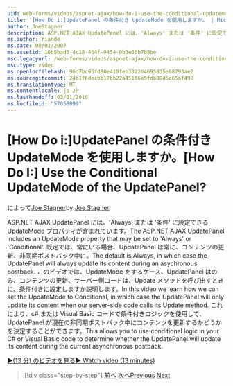 ```yaml
---
uid: web-forms/videos/aspnet-ajax/how-do-i-use-the-conditional-updatemode-of-the-updatepanel
title: '[How Do i:]UpdatePanel の条件付き UpdateMode を使用しますか。 | Microsoft Docs'
author: JoeStagner
description: ASP.NET AJAX UpdatePanel には、'Always' または '条件' に設定できる UpdateMode プロパティが含まれています。 既定では常に、その場合は、UpdatePan.
ms.author: riande
ms.date: 08/01/2007
ms.assetid: 10b5bad3-4c18-464f-9454-0b3e60b7b8be
msc.legacyurl: /web-forms/videos/aspnet-ajax/how-do-i-use-the-conditional-updatemode-of-the-updatepanel
msc.type: video
ms.openlocfilehash: 96d7bc95fd80e410feb332264695835e68793ae2
ms.sourcegitcommit: 24b1f6decbb17bb22a45166e5fdb0845c65af498
ms.translationtype: MT
ms.contentlocale: ja-JP
ms.lasthandoff: 03/01/2019
ms.locfileid: "57050899"
---
```

<a name="how-do-i-use-the-conditional-updatemode-of-the-updatepanel"></a><span data-ttu-id="22bc1-105">[How Do i:]UpdatePanel の条件付き UpdateMode を使用しますか。</span><span class="sxs-lookup"><span data-stu-id="22bc1-105">[How Do I:] Use the Conditional UpdateMode of the UpdatePanel?</span></span>
====================
<span data-ttu-id="22bc1-106">によって[Joe Stagner](https://github.com/JoeStagner)</span><span class="sxs-lookup"><span data-stu-id="22bc1-106">by [Joe Stagner](https://github.com/JoeStagner)</span></span>

<span data-ttu-id="22bc1-107">ASP.NET AJAX UpdatePanel には、'Always' または '条件' に設定できる UpdateMode プロパティが含まれています。</span><span class="sxs-lookup"><span data-stu-id="22bc1-107">The ASP.NET AJAX UpdatePanel includes an UpdateMode property that may be set to 'Always' or 'Conditional'.</span></span> <span data-ttu-id="22bc1-108">既定では、常にいる場合、UpdatePanel は常に、コンテンツの更新、非同期ポストバック中に。</span><span class="sxs-lookup"><span data-stu-id="22bc1-108">The default is Always, in which case the UpdatePanel will always update its content during an asychronous postback.</span></span> <span data-ttu-id="22bc1-109">このビデオでは、UpdateMode をするケース、UpdatePanel はのみ、コンテンツの更新、サーバー側コードは、Update メソッドを呼び出すときに、条件付きに設定しますか説明します。</span><span class="sxs-lookup"><span data-stu-id="22bc1-109">In this video we learn how we can set the UpdateMode to Conditional, in which case the UpdatePanel will only update its content when our server-side code calls its Update method.</span></span> <span data-ttu-id="22bc1-110">これにより、c# または Visual Basic コードで条件付きロジックを使用して、UpdatePanel が現在の非同期ポストバック中にコンテンツを更新するかどうかを決定することができます。</span><span class="sxs-lookup"><span data-stu-id="22bc1-110">This allows you to use conditional logic in your C# or Visual Basic code to determine whether the UpdatePanel will update its content during the current asynchronous postback.</span></span>

[<span data-ttu-id="22bc1-111">&#9654;(13 分) のビデオを見る</span><span class="sxs-lookup"><span data-stu-id="22bc1-111">&#9654; Watch video (13 minutes)</span></span>](https://channel9.msdn.com/Blogs/ASP-NET-Site-Videos/how-do-i-use-the-conditional-updatemode-of-the-updatepanel)

> [!div class="step-by-step"]
> <span data-ttu-id="22bc1-112">[前へ](how-do-i-determine-whether-an-asynchronous-postback-has-occurred.md)
> [次へ](how-do-i-implement-the-persistent-communications-pattern-with-the-updatepanel.md)</span><span class="sxs-lookup"><span data-stu-id="22bc1-112">[Previous](how-do-i-determine-whether-an-asynchronous-postback-has-occurred.md)
[Next](how-do-i-implement-the-persistent-communications-pattern-with-the-updatepanel.md)</span></span>
